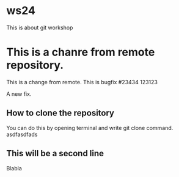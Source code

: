 # ws24
This is about git workshop

# This is a chanre from remote repository.
This is a change from remote.
This is bugfix #23434
123123

A new fix.

## How to clone the repository
You can do this by opening terminal and write git clone command.
asdfasdfads

## This will be a second line
Blabla 

